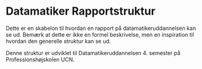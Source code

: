 # Datamatiker Rapportstruktur
Dette er en skabelon til hvordan en rapport på datamatikeruddannelsen kan se ud. Bemærk at dette er ikke en formel beskrivelse, men en inspiration til hvordan den generelle struktur kan se ud.

Denne struktur er udviklet til Datamatikeruddannelsen 4. semester på Professionshøjskolen UCN.
